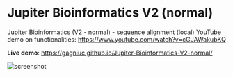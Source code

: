 # Jupiter Bioinformatics V2 (normal)
Jupiter Bioinformatics (V2 - normal) - sequence alignment (local)
YouTube demo on functionalities: https://www.youtube.com/watch?v=cGJAWakubKQ

**Live demo**: https://gagniuc.github.io/Jupiter-Bioinformatics-V2-normal/

![screenshot](https://github.com/Gagniuc/Jupiter-Bioinformatics-V2---normal-/blob/main/%5BG%5D%20Jupiter%20Bioinformatics%20(V2%20-%20normal).png)
